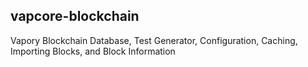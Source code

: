 ## vapcore-blockchain

Vapory Blockchain Database, Test Generator, Configuration, Caching, Importing Blocks, and Block Information
